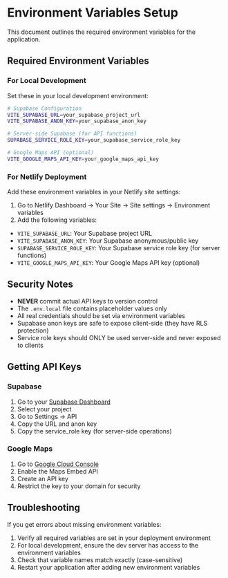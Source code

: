 # Environment Variables Setup

This document outlines the required environment variables for the application.

## Required Environment Variables

### For Local Development
Set these in your local development environment:

```bash
# Supabase Configuration
VITE_SUPABASE_URL=your_supabase_project_url
VITE_SUPABASE_ANON_KEY=your_supabase_anon_key

# Server-side Supabase (for API functions)
SUPABASE_SERVICE_ROLE_KEY=your_supabase_service_role_key

# Google Maps API (optional)
VITE_GOOGLE_MAPS_API_KEY=your_google_maps_api_key
```

### For Netlify Deployment
Add these environment variables in your Netlify site settings:

1. Go to Netlify Dashboard → Your Site → Site settings → Environment variables
2. Add the following variables:

- `VITE_SUPABASE_URL`: Your Supabase project URL
- `VITE_SUPABASE_ANON_KEY`: Your Supabase anonymous/public key
- `SUPABASE_SERVICE_ROLE_KEY`: Your Supabase service role key (for server functions)
- `VITE_GOOGLE_MAPS_API_KEY`: Your Google Maps API key (optional)

## Security Notes

- **NEVER** commit actual API keys to version control
- The `.env.local` file contains placeholder values only
- All real credentials should be set via environment variables
- Supabase anon keys are safe to expose client-side (they have RLS protection)
- Service role keys should ONLY be used server-side and never exposed to clients

## Getting API Keys

### Supabase
1. Go to your [Supabase Dashboard](https://app.supabase.com/)
2. Select your project
3. Go to Settings → API
4. Copy the URL and anon key
5. Copy the service_role key (for server-side operations)

### Google Maps
1. Go to [Google Cloud Console](https://console.cloud.google.com/)
2. Enable the Maps Embed API
3. Create an API key
4. Restrict the key to your domain for security

## Troubleshooting

If you get errors about missing environment variables:

1. Verify all required variables are set in your deployment environment
2. For local development, ensure the dev server has access to the environment variables
3. Check that variable names match exactly (case-sensitive)
4. Restart your application after adding new environment variables
